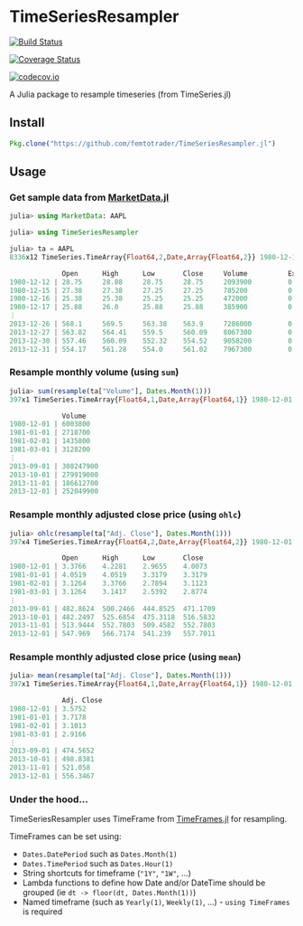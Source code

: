 # TimeSeriesResampler

[![Build Status](https://travis-ci.org/femtotrader/TimeSeriesResampler.jl.svg?branch=master)](https://travis-ci.org/femtotrader/TimeSeriesResampler.jl)

[![Coverage Status](https://coveralls.io/repos/github/femtotrader/TimeSeriesResampler.jl/badge.svg?branch=master)](https://coveralls.io/github/femtotrader/TimeSeriesResampler.jl?branch=master)

[![codecov.io](http://codecov.io/github/femtotrader/TimeSeriesResampler.jl/coverage.svg?branch=master)](http://codecov.io/github/femtotrader/TimeSeriesResampler.jl?branch=master)

A Julia package to resample timeseries (from TimeSeries.jl)

## Install

```julia
Pkg.clone("https://github.com/femtotrader/TimeSeriesResampler.jl")
```

## Usage

### Get sample data from [MarketData.jl](https://github.com/JuliaQuant/MarketData.jl)

```julia
julia> using MarketData: AAPL

julia> using TimeSeriesResampler

julia> ta = AAPL
8336x12 TimeSeries.TimeArray{Float64,2,Date,Array{Float64,2}} 1980-12-12 to 2013-12-31

             Open      High      Low       Close     Volume          Ex-Dividend  Split Ratio  Adj. Open  Adj. High  Adj. Low  Adj. Close  Adj. Volume
1980-12-12 | 28.75     28.88     28.75     28.75     2093900         0.0          1            3.3766     3.3919     3.3766    3.3766      16751200
1980-12-15 | 27.38     27.38     27.25     27.25     785200          0.0          1            3.2157     3.2157     3.2004    3.2004      6281600
1980-12-16 | 25.38     25.38     25.25     25.25     472000          0.0          1            2.9808     2.9808     2.9655    2.9655      3776000
1980-12-17 | 25.88     26.0      25.88     25.88     385900          0.0          1            3.0395     3.0536     3.0395    3.0395      3087200
⋮
2013-12-26 | 568.1     569.5     563.38    563.9     7286000         0.0          1            564.7392   566.1309   560.0471  560.564     7286000
2013-12-27 | 563.82    564.41    559.5     560.09    8067300         0.0          1            560.4845   561.071    556.1901  556.7766    8067300
2013-12-30 | 557.46    560.09    552.32    554.52    9058200         0.0          1            554.1621   556.7766   549.0525  551.2395    9058200
2013-12-31 | 554.17    561.28    554.0     561.02    7967300         0.0          1            550.8916   557.9595   550.7226  557.7011    7967300
```

### Resample monthly volume (using `sum`)
```julia
julia> sum(resample(ta["Volume"], Dates.Month(1)))
397x1 TimeSeries.TimeArray{Float64,1,Date,Array{Float64,1}} 1980-12-01 to 2013-12-01

             Volume
1980-12-01 | 6003800
1981-01-01 | 2718700
1981-02-01 | 1435800
1981-03-01 | 3128200
⋮
2013-09-01 | 308247900
2013-10-01 | 279919000
2013-11-01 | 186612700
2013-12-01 | 252049900
```

### Resample monthly adjusted close price (using `ohlc`)

```julia
julia> ohlc(resample(ta["Adj. Close"], Dates.Month(1)))
397x4 TimeSeries.TimeArray{Float64,2,Date,Array{Float64,2}} 1980-12-01 to 2013-12-01

             Open      High      Low       Close
1980-12-01 | 3.3766    4.2281    2.9655    4.0073
1981-01-01 | 4.0519    4.0519    3.3179    3.3179
1981-02-01 | 3.1264    3.3766    2.7894    3.1123
1981-03-01 | 3.1264    3.1417    2.5392    2.8774
⋮
2013-09-01 | 482.8624  500.2466  444.8525  471.1709
2013-10-01 | 482.2497  525.6854  475.3118  516.5832
2013-11-01 | 513.9444  552.7803  509.4582  552.7803
2013-12-01 | 547.969   566.7174  541.239   557.7011
```

### Resample monthly adjusted close price (using `mean`)

```julia
julia> mean(resample(ta["Adj. Close"], Dates.Month(1)))
397x1 TimeSeries.TimeArray{Float64,1,Date,Array{Float64,1}} 1980-12-01 to 2013-12-01

             Adj. Close
1980-12-01 | 3.5752
1981-01-01 | 3.7178
1981-02-01 | 3.1013
1981-03-01 | 2.9166
⋮
2013-09-01 | 474.5652
2013-10-01 | 498.8381
2013-11-01 | 521.058
2013-12-01 | 556.3467
```

### Under the hood...

TimeSeriesResampler uses TimeFrame from [TimeFrames.jl](https://github.com/femtotrader/TimeFrames.jl/) for resampling.

TimeFrames can be set using:
 - `Dates.DatePeriod` such as `Dates.Month(1)`
 - `Dates.TimePeriod` such as `Dates.Hour(1)`
 - String shortcuts for timeframe (`"1Y"`, `"1W"`, ...)
 - Lambda functions to define how Date and/or DateTime should be grouped (ie `dt -> floor(dt, Dates.Month(1))`)
 - Named timeframe (such as `Yearly(1)`, `Weekly(1)`, ...) - `using TimeFrames` is required
 